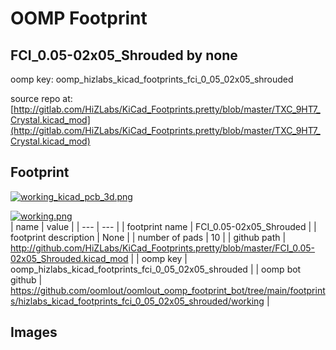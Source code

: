 # OOMP Footprint  
## FCI_0.05-02x05_Shrouded  by none  
  
oomp key: oomp_hizlabs_kicad_footprints_fci_0_05_02x05_shrouded  
  
source repo at: [http://gitlab.com/HiZLabs/KiCad_Footprints.pretty/blob/master/TXC_9HT7_Crystal.kicad_mod](http://gitlab.com/HiZLabs/KiCad_Footprints.pretty/blob/master/TXC_9HT7_Crystal.kicad_mod)  
## Footprint  
  
[![working_kicad_pcb_3d.png](working_kicad_pcb_3d_600.png)](working_kicad_pcb_3d.png)  
  
[![working.png](working_600.png)](working.png)  
| name | value | 
| --- | --- | 
| footprint name | FCI_0.05-02x05_Shrouded | 
| footprint description | None | 
| number of pads | 10 | 
| github path | http://github.com/HiZLabs/KiCad_Footprints.pretty/blob/master/FCI_0.05-02x05_Shrouded.kicad_mod | 
| oomp key | oomp_hizlabs_kicad_footprints_fci_0_05_02x05_shrouded | 
| oomp bot github | https://github.com/oomlout/oomlout_oomp_footprint_bot/tree/main/footprints/hizlabs_kicad_footprints_fci_0_05_02x05_shrouded/working | 
## Images  
